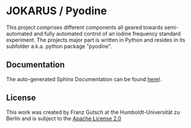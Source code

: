 # JOKARUS / Pyodine #

This project comprises different components all geared towards semi-automated
and fully automated control of an iodine frequency standard experiment.
The projects major part is written in Python and resides in its subfolder a.k.a.
python package "pyodine".

## Documentation ##
The auto-generated Sphinx Documentation can be found <a href="http://people.physik.hu-berlin.de/~gutsch/pyodine/docs/" target="_blank">here</a>).

## License ##
This work was created by Franz Gutsch at the Humboldt-Universität zu Berlin and
is subject to the [Apache License 2.0](LICENSE)
